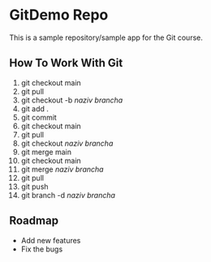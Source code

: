 # GitDemo Repo
This is a sample repository/sample app  for the Git course.

## How To Work With Git
1. git checkout main
2. git pull
3. git checkout -b *naziv brancha*
4. git add .
5. git commit
6. git checkout main
7. git pull
8. git checkout *naziv brancha*
9. git merge main
10. git checkout main
11. git merge *naziv brancha*
12. git pull
13. git push
14. git branch -d *naziv brancha*

## Roadmap
* Add new features
* Fix the bugs
